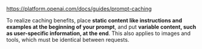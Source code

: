 https://platform.openai.com/docs/guides/prompt-caching

To realize caching benefits, place **static content like instructions and examples at the beginning of your prompt**, and put **variable content, such as user-specific information, at the end**. This also applies to images and tools, which must be identical between requests.
